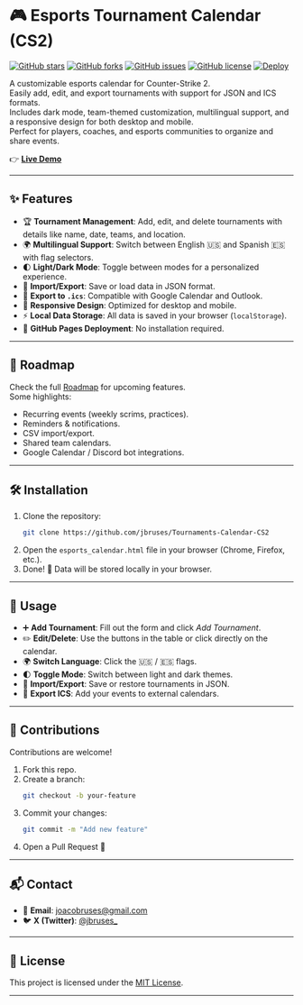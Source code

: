 # 🎮 Esports Tournament Calendar (CS2)

[![GitHub stars](https://img.shields.io/github/stars/jbruses/Tournaments-Calendar-CS2?style=for-the-badge)](https://github.com/jbruses/Tournaments-Calendar-CS2/stargazers)
[![GitHub forks](https://img.shields.io/github/forks/jbruses/Tournaments-Calendar-CS2?style=for-the-badge)](https://github.com/jbruses/Tournaments-Calendar-CS2/network/members)
[![GitHub issues](https://img.shields.io/github/issues/jbruses/Tournaments-Calendar-CS2?style=for-the-badge)](https://github.com/jbruses/Tournaments-Calendar-CS2/issues)
[![GitHub license](https://img.shields.io/github/license/jbruses/Tournaments-Calendar-CS2?style=for-the-badge)](./LICENSE)
[![Deploy](https://img.shields.io/badge/Deploy-GitHub%20Pages-blue?style=for-the-badge&logo=github)](https://jbruses.github.io/Tournaments-Calendar-CS2/)

A customizable esports calendar for Counter-Strike 2.  
Easily add, edit, and export tournaments with support for JSON and ICS formats.  
Includes dark mode, team-themed customization, multilingual support, and a responsive design for both desktop and mobile.  
Perfect for players, coaches, and esports communities to organize and share events.

👉 **[Live Demo](https://jbruses.github.io/Tournaments-Calendar-CS2/)**  

---

## ✨ Features

- 🏆 **Tournament Management**: Add, edit, and delete tournaments with details like name, date, teams, and location.  
- 🌍 **Multilingual Support**: Switch between English 🇺🇸 and Spanish 🇪🇸 with flag selectors.  
- 🌓 **Light/Dark Mode**: Toggle between modes for a personalized experience.  
- 💾 **Import/Export**: Save or load data in JSON format.  
- 📅 **Export to `.ics`**: Compatible with Google Calendar and Outlook.  
- 📱 **Responsive Design**: Optimized for desktop and mobile.  
- ⚡ **Local Data Storage**: All data is saved in your browser (`localStorage`).  
- 🚀 **GitHub Pages Deployment**: No installation required.  

---

## 🚀 Roadmap

Check the full [Roadmap](./ROADMAP.md) for upcoming features.  
Some highlights:  
- Recurring events (weekly scrims, practices).  
- Reminders & notifications.  
- CSV import/export.  
- Shared team calendars.  
- Google Calendar / Discord bot integrations.  

---

## 🛠 Installation

1. Clone the repository:  
   ```bash
   git clone https://github.com/jbruses/Tournaments-Calendar-CS2
   ```
2. Open the `esports_calendar.html` file in your browser (Chrome, Firefox, etc.).  
3. Done! 🎉 Data will be stored locally in your browser.  

---

## 📖 Usage

- ➕ **Add Tournament**: Fill out the form and click *Add Tournament*.  
- ✏️ **Edit/Delete**: Use the buttons in the table or click directly on the calendar.  
- 🌍 **Switch Language**: Click the 🇺🇸 / 🇪🇸 flags.  
- 🌓 **Toggle Mode**: Switch between light and dark themes.  
- 💾 **Import/Export**: Save or restore tournaments in JSON.  
- 📅 **Export ICS**: Add your events to external calendars.  

---

## 🤝 Contributions

Contributions are welcome!  
1. Fork this repo.  
2. Create a branch:  
   ```bash
   git checkout -b your-feature
   ```
3. Commit your changes:  
   ```bash
   git commit -m "Add new feature"
   ```
4. Open a Pull Request 🚀  

---

## 📬 Contact

- 📧 **Email**: [joacobruses@gmail.com](mailto:joacobruses@gmail.com)  
- 🐦 **X (Twitter)**: [@jbruses_](https://x.com/jbruses_)  

---

## 📜 License

This project is licensed under the [MIT License](LICENSE).  

---
